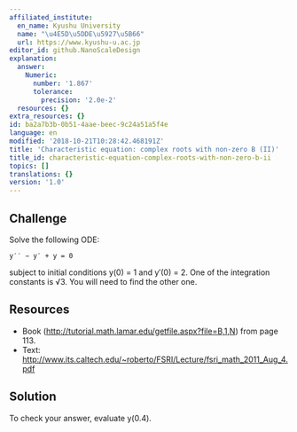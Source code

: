 ```yaml
---
affiliated_institute:
  en_name: Kyushu University
  name: "\u4E5D\u5DDE\u5927\u5B66"
  url: https://www.kyushu-u.ac.jp
editor_id: github.NanoScaleDesign
explanation:
  answer:
    Numeric:
      number: '1.867'
      tolerance:
        precision: '2.0e-2'
  resources: {}
extra_resources: {}
id: ba2a7b3b-0b51-4aae-beec-9c24a51a5f4e
language: en
modified: '2018-10-21T10:28:42.468191Z'
title: 'Characteristic equation: complex roots with non-zero B (II)'
title_id: characteristic-equation-complex-roots-with-non-zero-b-ii
topics: []
translations: {}
version: '1.0'
---
```


## Challenge

Solve the following ODE:

    y′′ − y′ + y = 0

subject to initial conditions y(0) = 1 and y′(0) = 2. One of the integration constants is √3. You will
need to find the other one.

## Resources

- Book (http://tutorial.math.lamar.edu/getfile.aspx?file=B,1,N) from page 113.
- Text: http://www.its.caltech.edu/~roberto/FSRI/Lecture/fsri_math_2011_Aug_4.pdf

## Solution

To check your answer, evaluate y(0.4).
